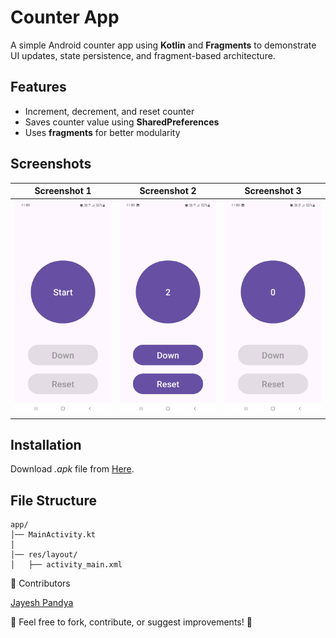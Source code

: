 # Counter App

A simple Android counter app using **Kotlin** and **Fragments** to demonstrate UI updates, state persistence, and fragment-based architecture.

## Features
- Increment, decrement, and reset counter
- Saves counter value using **SharedPreferences**
- Uses **fragments** for better modularity

## Screenshots


| Screenshot 1 | Screenshot 2 | Screenshot 3 |
|-------------|-------------|-------------|
| ![Screenshot 1](Screenshots/Screenshot_20250326-230907_Counter.jpg) | ![Screenshot 2](Screenshots/Screenshot_20250326-230921_Counter.jpg) | ![Screenshot 3](Screenshots/Screenshot_20250326-230932_Counter.jpg) |


## Installation

Download *.apk* file from [Here](https://github.com/PandyaJayesh/Counter/tree/main/app/release).

## File Structure
```plaintext
app/
│── MainActivity.kt
│
│── res/layout/
│   ├── activity_main.xml

```

🎯 Contributors

[Jayesh Pandya](https://github.com/PandyaJayesh)

🚀 Feel free to fork, contribute, or suggest improvements! 🤝
